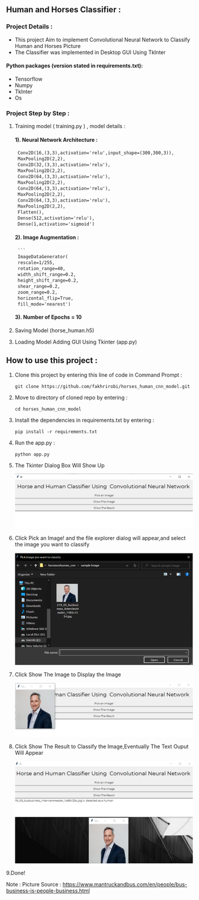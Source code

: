 ## Human and Horses Classifier : 
### Project Details : 
* This project Aim to implement Convolutional Neural Network to Classify Human and Horses Picture 
* The Classifier was implemented in Desktop GUI Using TkInter 


#### Python packages (version stated in requirements.txt):
* Tensorflow 
* Numpy 
* TkInter
* Os


### Project Step by Step : 


1. Training model ( training.py ) , model details : 
    #### 1). Neural Network Architecture :         
        Conv2D(16,(3,3),activation='relu',input_shape=(300,300,3)),
        MaxPooling2D(2,2),
        Conv2D(32,(3,3),activation='relu'),
        MaxPooling2D(2,2),
        Conv2D(64,(3,3),activation='relu'),
        MaxPooling2D(2,2),
        Conv2D(64,(3,3),activation='relu'),
        MaxPooling2D(2,2),
        Conv2D(64,(3,3),activation='relu'),
        MaxPooling2D(2,2),
        Flatten(),
        Dense(512,activation='relu'),
        Dense(1,activation='sigmoid')
    #### 2). Image Augmentation : 
        ```
        ImageDataGenerator(
        rescale=1/255,
        rotation_range=40,
        width_shift_range=0.2,
        height_shift_range=0.2,
        shear_range=0.2,
        zoom_range=0.2,
        horizontal_flip=True,
        fill_mode='nearest')

     #### 3). Number of Epochs = 10 


2. Saving Model (horse_human.h5)
   
3. Loading Model Adding GUI Using Tkinter (app.py) 


## How to use this project : 

1. Clone this project by entering this line of code in Command Prompt : 
   ```
   git clone https://github.com/fakhrirobi/horses_human_cnn_model.git
   ```
2. Move to directory of cloned repo by entering : 
   ```
   cd horses_human_cnn_model
   ```
3. Install the dependencies in requirements.txt by entering : 
   ```
   pip install -r requirements.txt
   ```
4. Run the app.py : 
   ```
   python app.py
   ```
5. The Tkinter Dialog Box Will Show Up 
   
   ![Tkiner Dialog Box](https://github.com/fakhrirobi/horses_human_cnn_model/blob/main/assets/tkinter_display.png)
6. Click Pick an Image! and the file explorer dialog will appear,and select the image you want to classify
   
   ![Pick Image](https://github.com/fakhrirobi/horses_human_cnn_model/blob/main/assets/pick_image.png)
7. Click Show The Image to Display the Image
   
   ![Pick Image](https://github.com/fakhrirobi/horses_human_cnn_model/blob/main/assets/show_image.png)
8. Click Show The Result to Classify the Image,Eventually The Text Ouput Will Appear
   
   ![Pick Image](https://github.com/fakhrirobi/horses_human_cnn_model/blob/main/assets/show_result.png)

9.Done!


Note : 
Picture Source : https://www.mantruckandbus.com/en/people/bus-business-is-people-business.html







